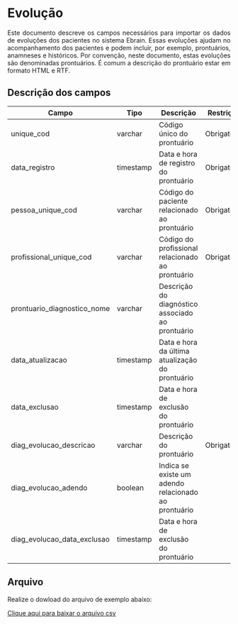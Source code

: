 # Evolução
<p align="justify"> 
Este documento  descreve os campos necessários para importar os dados de evoluções dos pacientes no sistema Ebrain. Essas evoluções ajudam no acompanhamento dos pacientes e podem incluir, por exemplo, prontuários, anamneses e históricos. Por convenção, neste documento, estas evoluções são denominadas prontuários. É comum a descrição do prontuário estar em formato HTML e RTF.
 </p>

## Descrição dos campos

| Campo                       | Tipo      | Descrição                                                                  | Restrição       |
|-----------------------------|-----------|----------------------------------------------------------------------------|-----------------|
| unique_cod                 | varchar     | Código único do prontuário                       |     Obrigatório            |
| data_registro               | timestamp | Data e hora de registro do prontuário                                       |   Obrigatório              |
| pessoa_unique_cod          | varchar     | Código do paciente relacionado ao prontuário                          |  Obrigatório               |
| profissional_unique_cod    | varchar     | Código do profissional relacionado ao prontuário                    |     Obrigatório            |
| prontuario_diagnostico_nome | varchar     | Descrição do diagnóstico associado ao prontuário                                 |                 |
| data_atualizacao            | timestamp | Data e hora da última atualização do prontuário              |                 |
| data_exclusao               | timestamp | Data e hora de exclusão do prontuário                        |                 |
| diag_evolucao_descricao     | varchar   | Descrição do prontuário                                      | Obrigatório                |
| diag_evolucao_adendo        | boolean | Indica se existe um adendo relacionado ao prontuário           |                 |
| diag_evolucao_data_exclusao | timestamp | Data e hora de exclusão do prontuário                         |                 |




## Arquivo
<p align="justify">Realize o dowload do arquivo de exemplo abaixo:</p>

[Clique aqui para baixar o arquivo csv](https://drive.google.com/uc?export=download&id=15PGGPV8FlzXq4lf7NNhHrk5EZLEWNg4l)